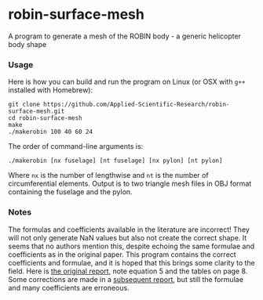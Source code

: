 # robin-surface-mesh
A program to generate a mesh of the ROBIN body - a generic helicopter body shape

### Usage
Here is how you can build and run the program on Linux (or OSX with `g++` installed with Homebrew):

    git clone https://github.com/Applied-Scientific-Research/robin-surface-mesh.git
    cd robin-surface-mesh
    make
    ./makerobin 100 40 60 24

The order of command-line arguments is:

    ./makerobin [nx fuselage] [nt fuselage] [nx pylon] [nt pylon]

Where `nx` is the number of lengthwise and `nt` is the number of circumferential elements. Output is to two triangle mesh files in OBJ format containing the fuselage and the pylon.

### Notes
The formulas and coefficients available in the literature are incorrect! They will not only generate NaN values but also not create the correct shape. It seems that no authors mention this, despite echoing the same formulae and coefficients as in the original paper. This program contains the correct coefficients and formulae, and it is hoped that this brings some clarity to the field.
Here is [the original report](https://ntrs.nasa.gov/search.jsp?R=19790017844), note equation 5 and the tables on page 8. Some corrections are made in a [subsequent report](https://ntrs.nasa.gov/search.jsp?R=19870008231), but still the formulae and many coefficients are erroneous.


